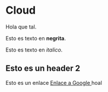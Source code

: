 # Cloud


Hola que tal.

Esto es texto en **negrita**.

Esto es texto en *italico*.

## Esto es un header 2

Esto es un enlace [Enlace a Google ](https://google.com)
hoal
